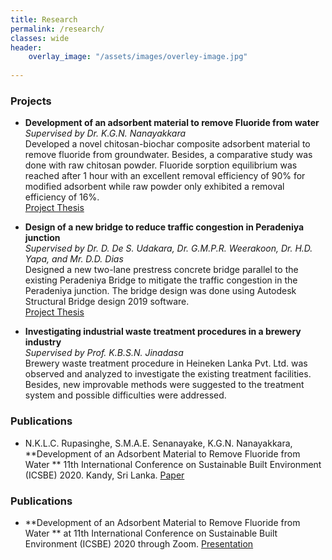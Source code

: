 ```yaml
---
title: Research
permalink: /research/
classes: wide
header:
    overlay_image: "/assets/images/overley-image.jpg"
    
---
```

### Projects 

- **Development of an adsorbent material to remove Fluoride from water** <br />
  *Supervised by Dr. K.G.N. Nanayakkara* <br />
  Developed a novel chitosan-biochar composite adsorbent material to remove fluoride from groundwater. Besides, a comparative study was done with raw chitosan powder. Fluoride sorption equilibrium was reached after 1 hour with an excellent removal efficiency of 90% for modified adsorbent while raw powder only exhibited a removal efficiency of 16%. <br />
  [Project Thesis](/assets/projects/fyp.pdf)

- **Design of a new bridge to reduce traffic congestion in Peradeniya junction** <br />
  *Supervised by Dr. D. De S. Udakara, Dr. G.M.P.R. Weerakoon, Dr. H.D. Yapa, and Mr. D.D. Dias* <br />
  Designed a new two-lane prestress concrete bridge parallel to the existing Peradeniya Bridge to mitigate the traffic congestion in the Peradeniya junction. The bridge design was done using Autodesk Structural Bridge design 2019 software. <br />
  [Project Thesis](/assets/projects/multi.pdf)

- **Investigating industrial waste treatment procedures in a brewery industry**  <br />
  *Supervised by Prof. K.B.S.N. Jinadasa* <br />
  Brewery waste treatment procedure in Heineken Lanka Pvt. Ltd. was observed and analyzed to investigate the existing treatment facilities. Besides, new improvable methods were suggested to the treatment system and possible difficulties were addressed.
  

### Publications

- N.K.L.C. Rupasinghe, S.M.A.E. Senanayake, K.G.N. Nanayakkara, **Development of an Adsorbent Material to Remove Fluoride from Water ** 11th International Conference on Sustainable Built Environment (ICSBE) 2020. Kandy, Sri Lanka. [Paper](/assets/publications/icbe2020.pdf)
  
### Publications

- **Development of an Adsorbent Material to Remove Fluoride from Water ** at 11th International Conference on Sustainable Built Environment (ICSBE) 2020 through Zoom. [Presentation](/assets/presentations/ICSBE_2020.pdf)
 
